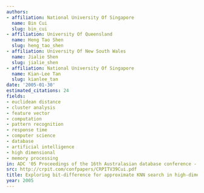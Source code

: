 ```yaml
---
authors:
- affiliation: National University Of Singapore
  name: Bin Cui
  slug: bin_cui
- affiliation: University Of Queensland
  name: Heng Tao Shen
  slug: heng_tao_shen
- affiliation: University Of New South Wales
  name: Jialie Shen
  slug: jialie_shen
- affiliation: National University Of Singapore
  name: Kian-Lee Tan
  slug: kianlee_tan
date: '2005-01-30'
estimated_citations: 24
fields:
- euclidean distance
- cluster analysis
- feature vector
- computation
- pattern recognition
- response time
- computer science
- database
- artificial intelligence
- high dimensional
- memory processing
in: ADC '05 Proceedings of the 16th Australasian database conference - Volume 39
src: http://crpit.com/confpapers/CRPITV39Cui.pdf
title: Exploring bit-difference for approximate KNN search in high-dimensional databases
year: 2005
---
```

